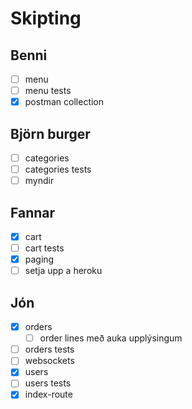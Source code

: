 # Skipting

## Benni

- [ ] menu
- [ ] menu tests
- [x] postman collection

## Björn burger

- [ ] categories
- [ ] categories tests
- [ ] myndir

## Fannar

- [x] cart
- [ ] cart tests
- [x] paging
- [ ] setja upp a heroku

## Jón

- [x] orders
  - [ ] order lines með auka upplýsingum
- [ ] orders tests
- [ ] websockets
- [x] users
- [ ] users tests
- [x] index-route
